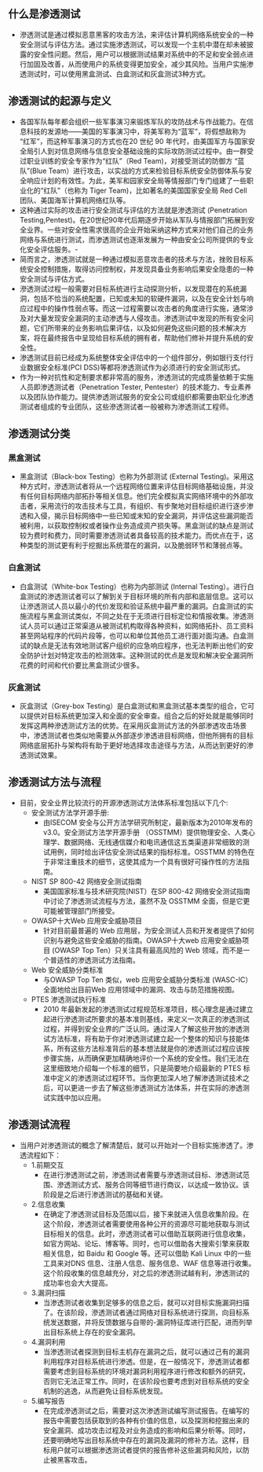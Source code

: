 ## 什么是渗透测试
- 滲透测试是通过模拟恶意黑客的攻击方法，来评估计算机网络系统安全的一种安全测试与评估方法。通过实施渗透测试，可以发现一个主机中潜在却未被披露的安全性问题。然后，用户可以根据测试结果对系统中的不足和安全弱点进行加固及改善，从而使用户的系统变得更加安全，减少其风险。当用户实施渗透测试时，可以使用黑盒测试、白盒测试和灰盒测试3种方式。

## 渗透测试的起源与定义
- 各国军队每年都会组织一些军事演习来锻炼军队的攻防战术与作战能力。在信息科技的发源地——美国的军事演习中，将美军称为“蓝军”，将假想敌称为 “红军”，而这种军事演习的方式也在20 世纪 90 年代时，由美国军方与国家安全局引人到对信息网络与信息安全基础设施的实际攻防测试过程中。由一群受过职业训练的安全专家作为“红队”（Red Team)，对接受测试的防御方 “蓝队”(Blue Team）进行攻击，以实战的方式来检验目标系统安全防御体系与安全响应计划的有效性。为此，美军和园家安全局等情报部门专门组建了一些职业化的“红队”（也称为 Tiger Team)，比如著名的美国国家安全局 Red Cell 团队、美国海军计算机网络红队等。
- 这种通过实际的攻击进行安全测试与评估的方法就是渗透测试 (Penetration Testing,Pentest)。在20世纪90年代后期逐步开始从军队与情报部门拓展到安全业界。一些对安全性需求很高的企业开始采纳这种方式来对他们自己的业务网络与系统进行测试，而渗透测试也逐渐发展为一种由安全公司所提供的专业化安全评估服务。-
- 简而言之，渗透测试就是一种通过模拟恶意攻击者的技术与方法，挫败目标系统安全控制措施，取得访问控制权，并发现具备业务影响后果安全隐患的一种安全测试与评估方式。
- 滲透测试过程一般需要对目标系统进行主动探测分析，以发现潜在的系统漏洞，包括不恰当的系统配置，已知或未知的软硬件漏洞，以及在安全计划与响应过程中的操作性弱点等。而这一过程需要以攻击者的角度进行实施，通常涉及对大量发现安全漏洞的主动渗透与人侵攻击。渗透测试中发现的所有安全问题，它们所带来的业务影响后果评估，以及如何避免这些问题的技术解决方案，将在最终报告中呈现给目标系统的拥有者，帮助他们修补并提升系统的安全性。
- 渗透测试目前已经成为系统整体安全评估中的一个组件部分，例如银行支付行业数据安全标准(PCI DSS)等都将渗透测试作为必须进行的安全测试形式。
- 作为一种对抗性和定制要求都非常高的服务，渗透测试的完成质量依赖于实施人员即渗透测试者（Penetration Tester, Pentester）的技术能力、专业素养以及团队协作能力。提供渗透测试服务的安全公司或组织都需要由职业化渗透测试者组成的专业团队，这些滲透测试者一般被称为渗透测试工程师。

## 渗透测试分类
### 黑盒测试
- 黑盒测试（Black-box Testing）也称为外部测试 (External Testing)。采用这种方式时，滲透测试者将从一个远程网络位置来评估目标网络基础设施，并没有任何目标网络内部拓扑等相关信息。他们完全模拟真实网络环境中的外部攻击者，采用流行的攻击技术与工具，有组织、有步聚地对目标组织进行逐步渗透和入侵，揭示目标网络中一些已知或末知的安全漏洞，并评估这些漏洞能否被利用，以荻取控制权或者操作业务造成资产损失等。黑盒测试的缺点是测试较为费时和费力，同时需要渗透测试者具备较高的技术能力。而优点在于，这种类型的测试更有利于挖掘出系统潜在的漏洞，以及脆弱环节和薄弱点等。
### 白盒测试
- 白盒测试（White-box Testing）也称为内部测试 (Internal Testing）。进行白盒测试的渗透测试者可以了解到关于目标环境的所有内部和底层信息。这可以让滲透测试人员以最小的代价发现和验证系统中最严重的漏洞。白盒测试的实施流程与黑盒测试类似，不同之处在于无须进行目标定位和情报收集。渗透测试人员可以通过正常渠道从被测试机构取得各种资料，如网络拓扑、员工资料甚至网站程序的代码片段等，也可以和单位其他员工进行面对面沟通。白盒测试的缺点是无法有效地测试客户组织的应急响应程序，也无法判断出他们的安全防护计划对特定攻击的检测效率。这种测试的优点是发现和解决安全漏洞所花费的时间和代价要比黑盒测试少很多。
### 灰盒测试
- 灰盒测试（Grey-box Testing）是白盒测试和黑盒测试基本类型的组合，它可以提供对目标系统更加深入和全面的安全审查。组合之后的好处就是能够同时发挥这两种滲透测试方法的优势。在采用灰盒测试方法的外部渗透攻击场景中，渗透测试者也类似地需要从外部逐步渗透进目标网络，但他所拥有的目标网络底层拓扑与架构将有助于更好地选择攻击途径与方法，从而达到更好的渗透测试效果。

## 渗透测试方法与流程
- 目前，安全业界比较流行的开源渗透测试方法体系标准包括以下几个:
  - 安全测试方法学开源手册:
    - 由ISECOM 安全与公开方法学研究所制定，最新版本为2010年发布的v3.0。安全测试方法学开源手册 （OSSTMM）提供物理安全、人类心理学、数据网络、无线通信媒介和电讯通信这五类渠道非常细致的测试用例，同时给出评估安全测试结果的指标标准。OSSTMM 的特色在于非常注重技术的细节，这使其成为一个具有很好可操作性的方法指南。
  - NIST SP 800-42 网络安全测试指南
    - 美国国家标准与技术研究院(NIST）在SP 800-42 网络安全测试指南中讨论了渗透测试流程与方法，虽然不及 OSSTMM 全面，但是它更可能被管理部门所接受。
  - OWASP十大Web 应用安全威胁项目
    - 针对目前最普遍的 Web 应用层，为安全测试人员和开发者提供了如何识别与避免这些安全威胁的指南。OWASP十大web 应用安全威胁项目 (OWASP Top Ten）只关注具有最高风险的 Web 领域，而不是一个普适性的渗透测试方法指南。
  - Web 安全威胁分类标准
    - 与OWASP Top Ten 类似，web 应用安全威胁分类标准 (WASC-IC） 全面地给出目前Web 应用领域中的漏洞、攻击与防范措施视图。
  - PTES 渗透测试执行标准
    - 2010 年最新发起的渗透测试过程规范标准项目，核心理念是通过建立起进行滲透测试所要求的基本准则基线，来定义一次真正的渗透测试过程，并得到安全业界的广泛认同。通过深人了解这些开放的渗透测试方法标准，将有助于你对渗透测试建立起一个整体的知识与技能体系，所有这些方法标准背后的基本想法就是你的渗透测试过程应该按步骤实施，从而确保更加精确地评价一个系统的安全性。我们无法在这里细致地介绍每一个标准的细节，只是简要地介绍最新的 PTES 标准中定义的渗透测试过程环节。当你更加深人地了解渗透测试技术之后，可以更进一步去了解这些渗透测试方法体系，并在实际的渗透测试实践中加以应用。

## 渗透测试流程

- 当用户对渗透测试的概念了解清楚后，就可以开始对一个目标实施渗透了。渗透流程如下： 
  - 1.前期交互
    -  在进行渗透测试之前，渗透测试者需要与滲透测试目标、渗透测试范围、滲透测试方式、服务合同等细节进行商议，以达成一致协议。该阶段是之后进行渗透测试的基础和关键。
  - 2.信息收集
    - 在确定了渗透测试目标及范围以后，接下来就进入信息收集阶段。在这个阶段，渗透测试者需要使用各种公开的资源尽可能地获取与测试目标相关的信息。此时，滲透测试者可以借助互联网进行信息收集，如官方网站、论坛、博客等。同时，也可以借助各大搜索引擎来获取相关信息，如 Baidu 和 Google 等。还可以借助 Kali Linux 中的一些工具来对DNS 信息、注册人信息、服务信息、WAF 信息等进行收集。这个阶段收集的信息越充分，对之后的渗透测试越有利，渗透测试的成功率也会大大提高。
  - 3.漏洞扫描
    - 当渗透测试者收集到足够多的信息之后，就可以对目标实施漏洞扫描了。在该阶段，滲透测试者通过网络对目标系统进行探测，向目标系统发送数据，并将反馈数据与自带的-漏洞特征库进行匹配，进而列举出目标系统上存在的安全漏洞。
  - 4.漏洞利用
    - 当渗透测试者探测到目标主机存在漏洞之后，就可以通过己有的漏洞利用程序对目标系统进行渗透。但是，在一般情况下，滲透测试者都需要考虑到目标系统的环境对漏洞利用程序进行修改和额外的研究，否则它无法正常工作。同时，在该阶段也要考虑到对目标系统的安全机制的逃逸，从而避免让目标系统发现。
  - 5.编写报告
    - 在完成滲透测试之后，需要对这次渗透测试编写测试报告。在编写的报告中需要包括获取到的各种有价值的信息，以及探测和挖掘出来的安全漏洞、成功攻击过程及对业务造成的影响和后果分析等。同时，还要明确地写出目标系统中存在的漏洞及漏洞的修补方法。这样，目标用户就可以根据渗透测试者提供的报告修补这些漏洞和风险，以防止被黑客攻击。
